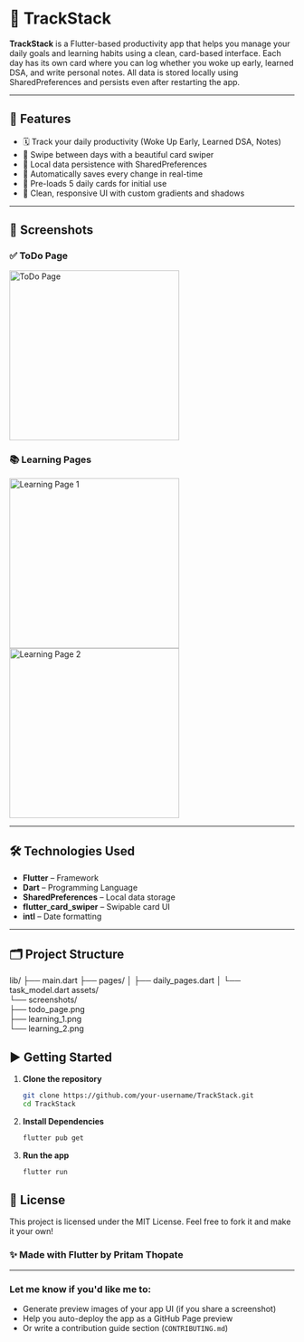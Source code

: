 # 📱 TrackStack

**TrackStack** is a Flutter-based productivity app that helps you manage your daily goals and learning habits using a clean, card-based interface. Each day has its own card where you can log whether you woke up early, learned DSA, and write personal notes. All data is stored locally using SharedPreferences and persists even after restarting the app.

---

## 🚀 Features

- 🗓️ Track your daily productivity (Woke Up Early, Learned DSA, Notes)
- 🧠 Swipe between days with a beautiful card swiper
- 💾 Local data persistence with SharedPreferences
- 📝 Automatically saves every change in real-time
- 📅 Pre-loads 5 daily cards for initial use
- 🎨 Clean, responsive UI with custom gradients and shadows

---

## 📸 Screenshots

### ✅ ToDo Page
<img src="assets/screenshots/todo_page.png" width="300" alt="ToDo Page">

### 📚 Learning Pages
<img src="assets/screenshots/learning_1.png" width="300" alt="Learning Page 1">
<img src="assets/screenshots/learning_2.png" width="300" alt="Learning Page 2">

---

## 🛠️ Technologies Used

- **Flutter** – Framework
- **Dart** – Programming Language
- **SharedPreferences** – Local data storage
- **flutter_card_swiper** – Swipable card UI
- **intl** – Date formatting

---

## 🗂️ Project Structure

lib/
├── main.dart
├── pages/
│ ├── daily_pages.dart
│ └── task_model.dart
assets/<br>
└── screenshots/<br>
├── todo_page.png<br>
├── learning_1.png<br>
└── learning_2.png<br>

## ▶️ Getting Started

1. **Clone the repository**
   ```bash
   git clone https://github.com/your-username/TrackStack.git
   cd TrackStack

2. **Install Dependencies**
   ```bash
   flutter pub get


3. **Run the app**
   ```bash
   flutter run

## 📄 License
This project is licensed under the MIT License.
Feel free to fork it and make it your own!

### ✨ Made with Flutter by Pritam Thopate

---

### Let me know if you'd like me to:

- Generate preview images of your app UI (if you share a screenshot)
- Help you auto-deploy the app as a GitHub Page preview
- Or write a contribution guide section (`CONTRIBUTING.md`)
